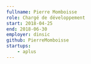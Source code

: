 ```yaml
---
fullname: Pierre Momboisse
role: Chargé de développement
start: 2018-04-25
end: 2018-06-30
employer: dinsic
github: PierreMomboisse
startups:
    - aplus
---
```


